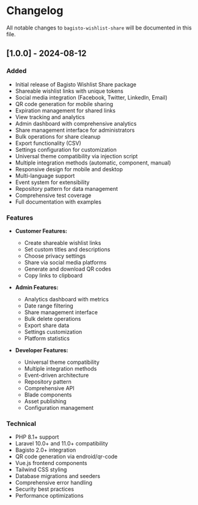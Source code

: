 # Changelog

All notable changes to `bagisto-wishlist-share` will be documented in this file.

## [1.0.0] - 2024-08-12

### Added
- Initial release of Bagisto Wishlist Share package
- Shareable wishlist links with unique tokens
- Social media integration (Facebook, Twitter, LinkedIn, Email)
- QR code generation for mobile sharing
- Expiration management for shared links
- View tracking and analytics
- Admin dashboard with comprehensive analytics
- Share management interface for administrators
- Bulk operations for share cleanup
- Export functionality (CSV)
- Settings configuration for customization
- Universal theme compatibility via injection script
- Multiple integration methods (automatic, component, manual)
- Responsive design for mobile and desktop
- Multi-language support
- Event system for extensibility
- Repository pattern for data management
- Comprehensive test coverage
- Full documentation with examples

### Features
- **Customer Features:**
  - Create shareable wishlist links
  - Set custom titles and descriptions
  - Choose privacy settings
  - Share via social media platforms
  - Generate and download QR codes
  - Copy links to clipboard

- **Admin Features:**
  - Analytics dashboard with metrics
  - Date range filtering
  - Share management interface
  - Bulk delete operations
  - Export share data
  - Settings customization
  - Platform statistics

- **Developer Features:**
  - Universal theme compatibility
  - Multiple integration methods
  - Event-driven architecture
  - Repository pattern
  - Comprehensive API
  - Blade components
  - Asset publishing
  - Configuration management

### Technical
- PHP 8.1+ support
- Laravel 10.0+ and 11.0+ compatibility
- Bagisto 2.0+ integration
- QR code generation via endroid/qr-code
- Vue.js frontend components
- Tailwind CSS styling
- Database migrations and seeders
- Comprehensive error handling
- Security best practices
- Performance optimizations